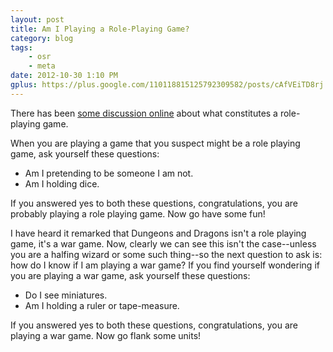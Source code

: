 ```yaml
---
layout: post
title: Am I Playing a Role-Playing Game?
category: blog
tags:
    - osr
    - meta
date: 2012-10-30 1:10 PM
gplus: https://plus.google.com/110118815125792309582/posts/cAfVEiTD8rj
---
```


There has been [some discussion online][1] about what constitutes a role-playing game.

When you are playing a game that you suspect might be a role playing game, ask yourself these questions:

 * Am I pretending to be someone I am not.
 * Am I holding dice.
 
If you answered yes to both these questions, congratulations, you are probably playing a role playing game. Now go have some fun!

I have heard it remarked that Dungeons and Dragons isn't a role playing game, it's a war game. Now, clearly we can see this isn't the case--unless you are a halfing wizard or some such thing--so the next question to ask is: how do I know if I am playing a war game? If you find yourself wondering if you are playing a war game, ask yourself these questions:

 * Do I see miniatures.
 * Am I holding a ruler or tape-measure.
 
If you answered yes to both these questions, congratulations, you are playing a war game. Now go flank some units!


[1]: http://untimately.blogspot.ca/2012/10/role-playing.html